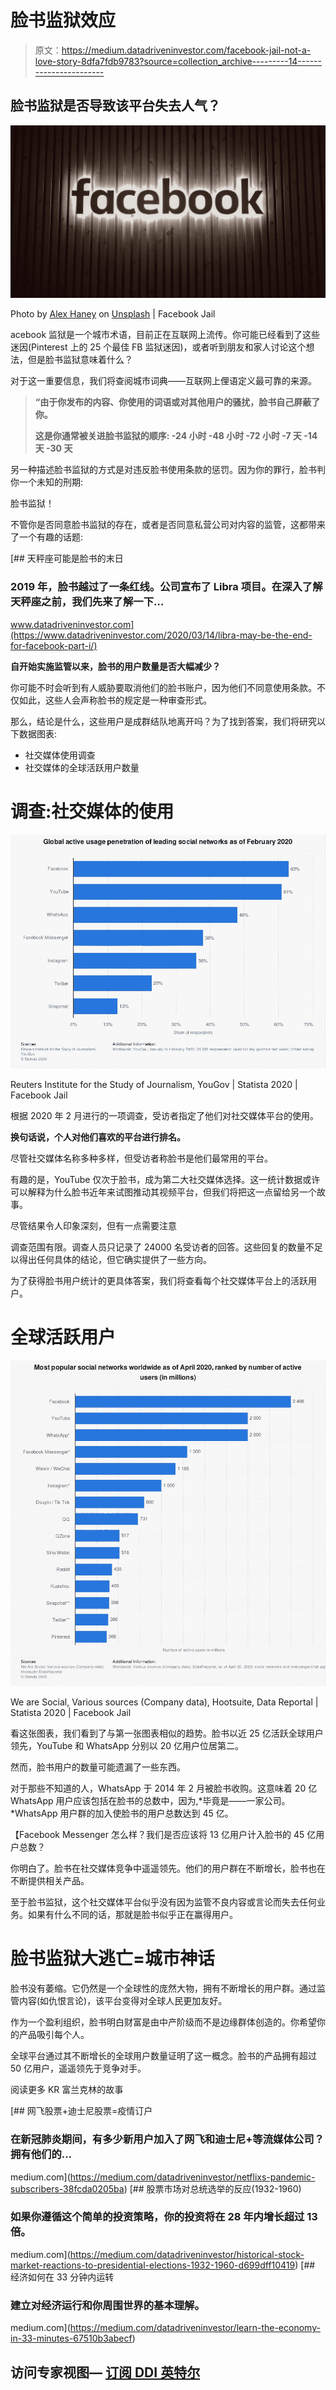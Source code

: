 # 脸书监狱效应

> 原文：<https://medium.datadriveninvestor.com/facebook-jail-not-a-love-story-8dfa7fdb9783?source=collection_archive---------14----------------------->

## 脸书监狱是否导致该平台失去人气？

![](img/cff51566bb175c1fbbcc6013690646b5.png)

Photo by [Alex Haney](https://unsplash.com/@alexhaney?utm_source=medium&utm_medium=referral) on [Unsplash](https://unsplash.com?utm_source=medium&utm_medium=referral) | Facebook Jail

acebook 监狱是一个城市术语，目前正在互联网上流传。你可能已经看到了这些迷因(Pinterest 上的 25 个最佳 FB 监狱迷因)，或者听到朋友和家人讨论这个想法，但是脸书监狱意味着什么？

对于这一重要信息，我们将查阅城市词典——互联网上俚语定义最可靠的来源。

> **“由于你发布的内容、你使用的词语或对其他用户的骚扰，脸书自己屏蔽了你。**
> 
> **这是你通常被关进脸书监狱的顺序:
> -24 小时
> -48 小时
> -72 小时
> -7 天
> -14 天
> -30 天**

另一种描述脸书监狱的方式是对违反脸书使用条款的惩罚。因为你的罪行，脸书判你一个未知的刑期:

脸书监狱！

不管你是否同意脸书监狱的存在，或者是否同意私营公司对内容的监管，这都带来了一个有趣的话题:

[](https://www.datadriveninvestor.com/2020/03/14/libra-may-be-the-end-for-facebook-part-i/) [## 天秤座可能是脸书的末日

### 2019 年，脸书越过了一条红线。公司宣布了 Libra 项目。在深入了解天秤座之前，我们先来了解一下…

www.datadriveninvestor.com](https://www.datadriveninvestor.com/2020/03/14/libra-may-be-the-end-for-facebook-part-i/) 

**自开始实施监管以来，脸书的用户数量是否大幅减少？**

你可能不时会听到有人威胁要取消他们的脸书账户，因为他们不同意使用条款。不仅如此，这些人会声称脸书的规定是一种审查形式。

那么，结论是什么，这些用户是成群结队地离开吗？为了找到答案，我们将研究以下数据图表:

*   社交媒体使用调查
*   社交媒体的全球活跃用户数量

# 调查:社交媒体的使用

![](img/fec82df123727740b57257b738ebba6e.png)

Reuters Institute for the Study of Journalism, YouGov | Statista 2020 | Facebook Jail

根据 2020 年 2 月进行的一项调查，受访者指定了他们对社交媒体平台的使用。

**换句话说，个人对他们喜欢的平台进行排名。**

尽管社交媒体名称多种多样，但受访者称脸书是他们最常用的平台。

有趣的是，YouTube 仅次于脸书，成为第二大社交媒体选择。这一统计数据或许可以解释为什么脸书近年来试图推动其视频平台，但我们将把这一点留给另一个故事。

尽管结果令人印象深刻，但有一点需要注意

调查范围有限。调查人员只记录了 24000 名受访者的回答。这些回复的数量不足以得出任何具体的结论，但它确实提供了一些方向。

为了获得脸书用户统计的更具体答案，我们将查看每个社交媒体平台上的活跃用户。

# 全球活跃用户

![](img/d135d74d05ad49b8af916f29cd84ec0f.png)

We are Social, Various sources (Company data), Hootsuite, Data Reportal | Statista 2020 | Facebook Jail

看这张图表，我们看到了与第一张图表相似的趋势。脸书以近 25 亿活跃全球用户领先，YouTube 和 WhatsApp 分别以 20 亿用户位居第二。

然而，脸书用户的数量可能遗漏了一些东西。

对于那些不知道的人，WhatsApp 于 2014 年 2 月被脸书收购。这意味着 20 亿 WhatsApp 用户应该包括在脸书的总数中，因为,*毕竟是——一家公司。*WhatsApp 用户群的加入使脸书的用户总数达到 45 亿。

【Facebook Messenger 怎么样？我们是否应该将 13 亿用户计入脸书的 45 亿用户总数？

你明白了。脸书在社交媒体竞争中遥遥领先。他们的用户群在不断增长，脸书也在不断提供相关产品。

至于脸书监狱，这个社交媒体平台似乎没有因为监管不良内容或言论而失去任何业务。如果有什么不同的话，那就是脸书似乎正在赢得用户。

# 脸书监狱大逃亡=城市神话

脸书没有萎缩。它仍然是一个全球性的庞然大物，拥有不断增长的用户群。通过监管内容(如仇恨言论)，该平台变得对全球人民更加友好。

作为一个盈利组织，脸书明白财富是由中产阶级而不是边缘群体创造的。你希望你的产品吸引每个人。

全球平台通过其不断增长的全球用户数量证明了这一概念。脸书的产品拥有超过 50 亿用户，遥遥领先于竞争对手。

阅读更多 KR 富兰克林的故事

[](https://medium.com/datadriveninvestor/netflixs-pandemic-subscribers-38fcda0205ba) [## 网飞股票+迪士尼股票=疫情订户

### 在新冠肺炎期间，有多少新用户加入了网飞和迪士尼+等流媒体公司？拥有他们的…

medium.com](https://medium.com/datadriveninvestor/netflixs-pandemic-subscribers-38fcda0205ba) [](https://medium.com/datadriveninvestor/historical-stock-market-reactions-to-presidential-elections-1932-1960-d699dff10419) [## 股票市场对总统选举的反应(1932-1960)

### 如果你遵循这个简单的投资策略，你的投资将在 28 年内增长超过 13 倍。

medium.com](https://medium.com/datadriveninvestor/historical-stock-market-reactions-to-presidential-elections-1932-1960-d699dff10419) [](https://medium.com/datadriveninvestor/learn-the-economy-in-33-minutes-67510b3abecf) [## 经济如何在 33 分钟内运转

### 建立对经济运行和你周围世界的基本理解。

medium.com](https://medium.com/datadriveninvestor/learn-the-economy-in-33-minutes-67510b3abecf) 

## 访问专家视图— [订阅 DDI 英特尔](https://datadriveninvestor.com/ddi-intel)